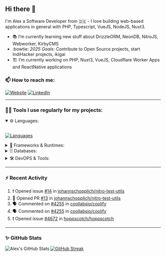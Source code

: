 ## Hi there :wave:

I'm Alex a Software Developer from 🇩🇪 - I love building web-based applications in general with PHP, Typescript, VueJS, NodeJS, Nuxt3.

- :books: I’m currently learning new stuff about DrizzleORM, NeonDB, NitroJS, Webworker, KirbyCMS
- :bowtie: *2025 Goals:* Contribute to Open Source projects, start IndiHacker projects, ikigai
- :building_construction: I’m currently working on PHP, Nuxt3, VueJS, Cloudflare Worker Apps and ReactNative applications

### 📫 How to reach me:

[![Website](https://img.shields.io/website?label=pirsig.net&style=for-the-badge&url=https%3A%2F%2Fpirsig.net)](https://pirsig.net)
[![LinkedIn](https://img.shields.io/badge/LinkedIn-0077B5?style=for-the-badge&logo=linkedin&logoColor=white)](https://linkedin.com/in/alexanderpirsig)

---
### 👨‍💻 Tools I use regularly for my projects:

<details open>
<summary>⚙️ Languages:</summary>
<br>

[![Languages](https://skillicons.dev/icons?i=php,js,ts,sass,css,workers&perline=6)](https://github.com/piscis/)
</details>

<details>
<summary>🤖 Frameworks & Runtimes:</summary>
<br>

[![Frameworks & Runtimes](https://skillicons.dev/icons?i=wordpress,vue,nestjs,nuxtjs,vite,prisma,nodejs,react&perline=6)](https://github.com/piscis/)
</details>


<details>
<summary>🗄️ Databases:</summary>
<br>

[![Databases](https://skillicons.dev/icons?i=mysql,mongodb,redis&perline=6)](https://github.com/piscis/)
</details>

<details>
<summary>🛠️ DevOPS & Tools:</summary>
<br>

[![DevOPS & Tools](https://skillicons.dev/icons?i=bash,docker,git,gitlab,github,cloudflare,vscode&perline=6)](https://github.com/piscis/)
</details>

----

### :zap: Recent Activity

<!--START_SECTION:activity-->
1. ❗ Opened issue [#14](https://github.com/johannschopplich/nitro-test-utils/issues/14) in [johannschopplich/nitro-test-utils](https://github.com/johannschopplich/nitro-test-utils)
2. 💪 Opened PR [#13](https://github.com/johannschopplich/nitro-test-utils/pull/13) in [johannschopplich/nitro-test-utils](https://github.com/johannschopplich/nitro-test-utils)
3. 🗣 Commented on [#4255](https://github.com/coollabsio/coolify/issues/4255#issuecomment-2613821812) in [coollabsio/coolify](https://github.com/coollabsio/coolify)
4. 🗣 Commented on [#4255](https://github.com/coollabsio/coolify/issues/4255#issuecomment-2613815864) in [coollabsio/coolify](https://github.com/coollabsio/coolify)
5. ❗ Opened issue [#4672](https://github.com/hoppscotch/hoppscotch/issues/4672) in [hoppscotch/hoppscotch](https://github.com/hoppscotch/hoppscotch)
<!--END_SECTION:activity-->

----

### ✨ GitHub Stats
  <img align="left" alt="Alex's GitHub Stats" src="https://github-readme-stats.pirsig.net/?username=piscis&show_icons=true&hide_border=true&count_private=true&show_icons=true" />

[![GitHub Streak](https://github-readme-streak-stats.pirsig.net/?user=piscis&theme=light&card_width=380)](https://github.com/piscis)

[website]: https://pirsig.net
[linkedin]: https://linkedin.com/in/alexanderpirsig
